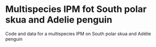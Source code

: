# Multispecies IPM fot South polar skua and Adelie penguin
Code and data for a multispecies IPM on South polar skua and Adélie penguin 

